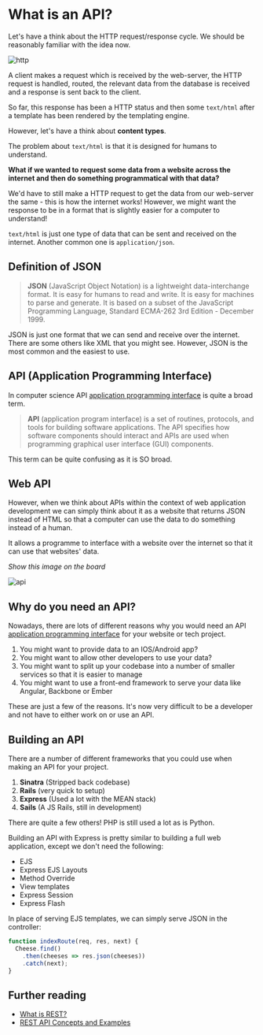 # What is an API?

Let's have a think about the HTTP request/response cycle. We should be reasonably familiar with the idea now.

![http](https://cloud.githubusercontent.com/assets/3531085/26764966/8f01838c-4969-11e7-890d-0d54dfe5bba4.gif)

A client makes a request which is received by the web-server, the HTTP request is handled, routed, the relevant data from the database is received and a response is sent back to the client.

So far, this response has been a HTTP status and then some `text/html` after a template has been rendered by the templating engine.

However, let's have a think about **content types**.

The problem about `text/html` is that it is designed for humans to understand.

**What if we wanted to request some data from a website across the internet and then do something programmatical with that data?**

We'd have to still make a HTTP request to get the data from our web-server the same - this is how the internet works! However, we might want the response to be in a format that is slightly easier for a computer to understand!

`text/html` is just one type of data that can be sent and received on the internet. Another common one is `application/json`.

## Definition of JSON

> **JSON** (JavaScript Object Notation) is a lightweight data-interchange format. It is easy for humans to read and write. It is easy for machines to parse and generate. It is based on a subset of the JavaScript Programming Language, Standard ECMA-262 3rd Edition - December 1999.

JSON is just one format that we can send and receive over the internet. There are some others like XML that you might see. However, JSON is the most common and the easiest to use.

## API (Application Programming Interface)

In computer science API [application programming interface](https://en.wikipedia.org/wiki/Application_programming_interface) is quite a broad term.

> **API** (application program interface) is a set of routines, protocols, and tools for building software applications. The API specifies how software components should interact and APIs are used when programming graphical user interface (GUI) components.

This term can be quite confusing as it is SO broad.

## Web API

However, when we think about APIs within the context of web application development we can simply think about it as a website that returns JSON instead of HTML so that a computer can use the data to do something instead of a human.

It allows a programme to interface with a website over the internet so that it can use that websites' data.

*Show this image on the board*

![api](https://cloud.githubusercontent.com/assets/3531085/26764965/8cdac33e-4969-11e7-87b1-8f1ef6b5ae42.png)

## Why do you need an API?

Nowadays, there are lots of different reasons why you would need an API [application programming interface](https://en.wikipedia.org/wiki/Application_programming_interface) for your website or tech project.

1. You might want to provide data to an IOS/Android app?
2. You might want to allow other developers to use your data?
3. You might want to split up your codebase into a number of smaller services so that it is easier to manage
4. You might want to use a front-end framework to serve your data like Angular, Backbone or Ember

These are just a few of the reasons. It's now very difficult to be a developer and not have to either work on or use an API.

## Building an API

There are a number of different frameworks that you could use when making an API for your project.

1. **Sinatra** (Stripped back codebase)
2. **Rails** (very quick to setup)
3. **Express** (Used a lot with the MEAN stack)
4. **Sails** (A JS Rails, still in development)

There are quite a few others! PHP is still used a lot as is Python.

Building an API with Express is pretty similar to building a full web application, except we don't need the following:

- EJS
- Express EJS Layouts
- Method Override
- View templates
- Express Session
- Express Flash

In place of serving EJS templates, we can simply serve JSON in the controller:

```js
function indexRoute(req, res, next) {
  Cheese.find()
    .then(cheeses => res.json(cheeses))
    .catch(next);
}
```

## Further reading

- [What is REST?](https://restfulapi.net/)
- [REST API Concepts and Examples](https://www.youtube.com/watch?v=7YcW25PHnAA)
